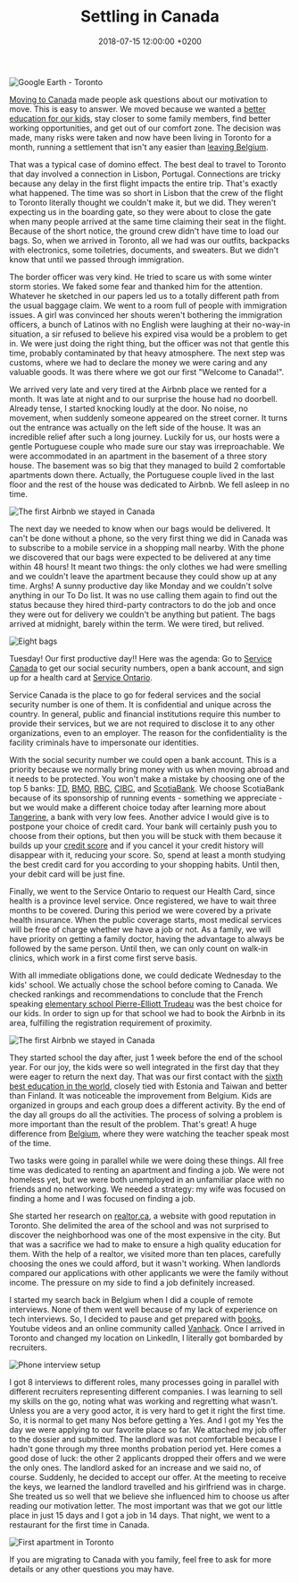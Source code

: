 ﻿---
layout: post
title:  "Settling in Canada"
date: 2018-07-15 12:00:00 +0200
categories: canada
---

![Google Earth - Toronto](/images/posts/canada-globe.jpg)

[Moving to Canada][2018-06-15] made people ask questions about our motivation to move. This is easy to answer. We moved because we wanted a [better education for our kids][pisa-2015], stay closer to some family members, find better working opportunities, and get out of our comfort zone. The decision was made, many risks were taken and now have been living in Toronto for a month, running a settlement that isn't any easier than [leaving Belgium][Belgium].

<!-- more -->

That was a typical case of domino effect. The best deal to travel to Toronto that day involved a connection in Lisbon, Portugal. Connections are tricky because any delay in the first flight impacts the entire trip. That's exactly what happened. The time was so short in Lisbon that the crew of the flight to Toronto literally thought we couldn't make it, but we did. They weren't expecting us in the boarding gate, so they were about to close the gate when many people arrived at the same time claiming their seat in the flight. Because of the short notice, the ground crew didn't have time to load our bags. So, when we arrived in Toronto, all we had was our outfits, backpacks with electronics, some toiletries, documents, and sweaters. But we didn't know that until we passed through immigration.

The border officer was very kind. He tried to scare us with some winter storm stories. We faked some fear and thanked him for the attention. Whatever he sketched in our papers led us to a totally different path from the usual baggage claim. We went to a room full of people with immigration issues. A girl was convinced her shouts weren't bothering the immigration officers, a bunch of Latinos with no English were laughing at their no-way-in situation, a sir refused to believe his expired visa would be a problem to get in. We were just doing the right thing, but the officer was not that gentle this time, probably contaminated by that heavy atmosphere. The next step was customs, where we had to declare the money we were caring and any valuable goods. It was there where we got our first "Welcome to Canada!".

We arrived very late and very tired at the Airbnb place we rented for a month. It was late at night and to our surprise the house had no doorbell. Already tense, I started knocking loudly at the door. No noise, no movement, when suddenly someone appeared on the street corner. It turns out the entrance was actually on the left side of the house. It was an incredible relief after such a long journey. Luckily for us, our hosts were a gentle Portuguese couple who made sure our stay was irreproachable. We were accommodated in an apartment in the basement of a three story house. The basement was so big that they managed to build 2 comfortable apartments down there. Actually, the Portuguese couple lived in the last floor and the rest of the house was dedicated to Airbnb. We fell asleep in no time.

![The first Airbnb we stayed in Canada](/images/posts/airbnb-canada.jpg)

The next day we needed to know when our bags would be delivered. It can't be done without a phone, so the very first thing we did in Canada was to subscribe to a mobile service in a shopping mall nearby. With the phone we discovered that our bags were expected to be delivered at any time within 48 hours! It meant two things: the only clothes we had were smelling and we couldn't leave the apartment because they could show up at any time. Arghs! A sunny productive day like Monday and we couldn't solve anything in our To Do list. It was no use calling them again to find out the status because they hired third-party contractors to do the job and once they were out for delivery we couldn't be anything but patient. The bags arrived at midnight, barely within the term. We were tired, but relived.

![Eight bags](/images/posts/canada-bags.jpg)

Tuesday! Our first productive day!! Here was the agenda: Go to [Service Canada][service-canada] to get our social security numbers, open a bank account, and sign up for a health card at [Service Ontario][service-ontario].

Service Canada is the place to go for federal services and the social security number is one of them. It is confidential and unique across the country. In general, public and financial institutions require this number to provide their services, but we are not required to disclose it to any other organizations, even to an employer. The reason for the confidentiality is the facility criminals have to impersonate our identities.

With the social security number we could open a bank account. This is a priority because we normally bring money with us when moving abroad and it needs to be protected. You won't make a mistake by choosing one of the top 5 banks: [TD], [BMO], [RBC], [CIBC], and [ScotiaBank]. We choose ScotiaBank because of its sponsorship of running events - something we appreciate - but we would make a different choice today after learning more about [Tangerine], a bank with very low fees. Another advice I would give is to postpone your choice of credit card. Your bank will certainly push you to choose from their options, but then you will be stuck with them because it builds up your [credit score][credit-score] and if you cancel it your credit history will disappear with it, reducing your score. So, spend at least a month studying the best credit card for you according to your shopping habits. Until then, your debit card will be just fine.

Finally, we went to the Service Ontario to request our Health Card, since health is a province level service. Once registered, we have to wait three months to be covered. During this period we were covered by a private health insurance. When the public coverage starts, most medical services will be free of charge whether we have a job or not. As a family, we will have priority on getting a family doctor, having the advantage to always be followed by the same person. Until then, we can only count on walk-in clinics, which work in a first come first serve basis.

With all immediate obligations done, we could dedicate Wednesday to the kids' school. We actually chose the school before coming to Canada. We checked rankings and recommendations to conclude that the French speaking [elementary school Pierre-Elliott Trudeau][pet] was the best choice for our kids. In order to sign up for that school we had to book the Airbnb in its area, fulfilling the registration requirement of proximity.

![The first Airbnb we stayed in Canada](/images/posts/ecole-pierre-elliott-trudeau.jpg)

They started school the day after, just 1 week before the end of the school year. For our joy, the kids were so well integrated in the first day that they were eager to return the next day. That was our first contact with the [sixth best education in the world][pisa-2015], closely tied with Estonia and Taiwan and better than Finland. It was noticeable the improvement from Belgium. Kids are organized in groups and each group does a different activity. By the end of the day all groups do all the activities. The process of solving a problem is more important than the result of the problem. That's great! A huge difference from [Belgium], where they were watching the teacher speak most of the time.

Two tasks were going in parallel while we were doing these things. All free time was dedicated to renting an apartment and finding a job. We were not homeless yet, but we were both unemployed in an unfamiliar place with no friends and no networking. We needed a strategy: my wife was focused on finding a home and I was focused on finding a job.

She started her research on [realtor.ca], a website with good reputation in Toronto. She delimited the area of the school and was not surprised to discover the neighborhood was one of the most expensive in the city. But that was a sacrifice we had to make to ensure a high quality education for them. With the help of a realtor, we visited more than ten places, carefully choosing the ones we could afford, but it wasn't working. When landlords compared our applications with other applicants we were the family without income. The pressure on my side to find a job definitely increased.

I started my search back in Belgium when I did a couple of remote interviews. None of them went well because of my lack of experience on tech interviews. So, I decided to pause and get prepared with [books], Youtube videos and an online community called [Vanhack]. Once I arrived in Toronto and changed my location on LinkedIn, I literally got bombarded by recruiters.

![Phone interview setup](/images/posts/phone-interview.jpg)

I got 8 interviews to different roles, many processes going in parallel with different recruiters representing different companies. I was learning to sell my skills on the go, noting what was working and regretting what wasn't. Unless you are a very good actor, it is very hard to get it right the first time. So, it is normal to get many Nos before getting a Yes. And I got my Yes the day we were applying to our favorite place so far. We attached my job offer to the dossier and submitted. The landlord was not comfortable because I hadn't gone through my three months probation period yet. Here comes a good dose of luck: the other 2 applicants dropped their offers and we were the only ones. The landlord asked for an increase and we said no, of course. Suddenly, he decided to accept our offer. At the meeting to receive the keys, we learned the landlord travelled and his girlfriend was in charge. She treated us so well that we believe she influenced him to choose us after reading our motivation letter. The most important was that we got our little place in just 15 days and I got a job in 14 days. That night, we went to a restaurant for the first time in Canada.

![First apartment in Toronto](/images/posts/first-apartment-canada.jpg)

If you are migrating to Canada with you family, feel free to ask for more details or any other questions you may have.

[2018-06-15]: http://www.hildeberto.com/2018/06/moving-canada.html
[Belgium]: /2018/06/moving-canada.html
[BMO]: https://www.bmo.ca
[books]: https://www.amazon.com/gp/product/0984782850/ref=as_li_qf_asin_il_tl?ie=UTF8&tag=htmfilho04-20&creative=9325&linkCode=as2&creativeASIN=0984782850&linkId=f077ff58fab9ea8544bba0da0acddd3e
[CIBC]: https://www.cibc.com
[credit-score]: https://en.wikipedia.org/wiki/Credit_score
[LinkedIn]: https://www.linkedin.com
[pet]: https://csviamonde.ca/nos-ecoles/trouver-une-ecole/fiche-ecole/ecole-elementaire-pierre-elliott-trudeau/
[pisa-2015]: http://gpseducation.oecd.org/CountryProfile?primaryCountry=CAN&treshold=10&topic=PI
[RBC]: https://www.rbc.com
[realtor.ca]: https://www.realtor.ca
[ScotiaBank]: https://www.scotiabank.com/ca/
[service-canada]: https://www.canada.ca/en/employment-social-development/corporate/portfolio/service-canada.html
[service-ontario]: https://www.ontario.ca/page/serviceontario
[Tangerine]: https://www.tangerine.ca/en
[TD]: https://www.td.ca
[Vanhack]: https://www.vanhack.com
